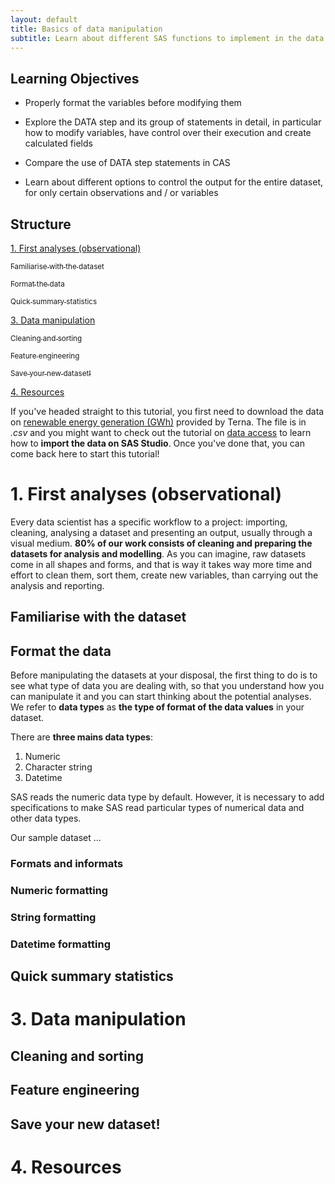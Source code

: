 ```yaml
--- 
layout: default
title: Basics of data manipulation
subtitle: Learn about different SAS functions to implement in the data step.
--- 
```


## Learning Objectives 

* Properly format the variables before modifying them 

* Explore the DATA step and its group of statements in detail, in particular how to modify variables, have control over their execution and create calculated fields

* Compare the use of DATA step statements in CAS

* Learn about different options to control the output for the entire dataset, for only certain observations and / or variables

## Structure 

<a href="#sect1">1. First analyses (observational)</a>

<a href="#subsect1"><sub>Familiarise with the dataset</sub></a>

<a href="#subsect2"><sub>Format the data</sub></a>

<a href="#subsect3"><sub>Quick summary statistics</sub></a>

<a href="#sect2">3. Data manipulation </a>

<a href="#subsect4"><sub>Cleaning and sorting</sub></a>

<a href="#subsect5"><sub>Feature engineering</sub></a>

<a href="#subsect6"><sub>Save your new dataset!</sub></a>

<a href="#sect3">4. Resources</a>

If you've headed straight to this tutorial, you first need to download the data on [renewable energy generation (GWh)](/terna_data/TERNA_renewables_daily_avg.csv) provided by Terna. The file is in *.csv* and you might want to check out the tutorial on [data access](/tutorials/accessing_data.html) to learn how to **import the data on SAS Studio**. Once you've done that, you can come back here to start this tutorial!

<a name="sect1"></a>

# 1. First analyses (observational)

Every data scientist has a specific workflow to a project: importing, cleaning, analysing a dataset and presenting an output, usually through a visual medium. **80% of our work consists of cleaning and preparing the datasets for analysis and modelling**. As you can imagine, raw datasets come in all shapes and forms, and that is way it takes way more time and effort to clean them, sort them, create new variables, than carrying out the analysis and reporting. 

<a name="subsect1"></a>

## Familiarise with the dataset



<a name ="subsect2"></a>

## Format the data

Before manipulating the datasets at your disposal, the first thing to do is to see what type of data you are dealing with, so that you understand how you can manipulate it and you can start thinking about the potential analyses. We refer to **data types** as **the type of format of the data values** in your dataset. 

There are **three mains data types**: 

1. Numeric 
2. Character string 
3. Datetime

SAS reads the numeric data type by default. However, it is necessary to add specifications to make SAS read particular types of numerical data and other data types. 

Our sample dataset ... 

### Formats and informats 

### Numeric formatting 

### String formatting 

### Datetime formatting 

<a name="subsect3"></a>

## Quick summary statistics

<a name="sect2"></a>

# 3. Data manipulation 

<a name="subsect4"></a>

## Cleaning and sorting 

<a name="subsect5"></a>

## Feature engineering 

<a name="subsect6"></a>

## Save your new dataset!

<a name="sect3"></a>

# 4. Resources 

